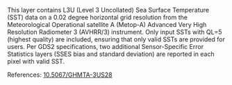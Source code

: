 This layer contains L3U (Level 3 Uncollated) Sea Surface Temperature (SST) data on a 0.02 degree horizontal grid resolution from the Meteorological Operational satellite A (Metop-A) Advanced Very High Resolution Radiometer 3 (AVHRR/3) instrument. Only input SSTs with QL=5 (highest quality) are included, ensuring that only valid SSTs are provided for users. Per GDS2 specifications, two additional Sensor-Specific Error Statistics layers (SSES bias and standard deviation) are reported in each pixel with valid SST.

References: [10.5067/GHMTA-3US28](https://doi.org/10.5067/GHMTA-3US28)